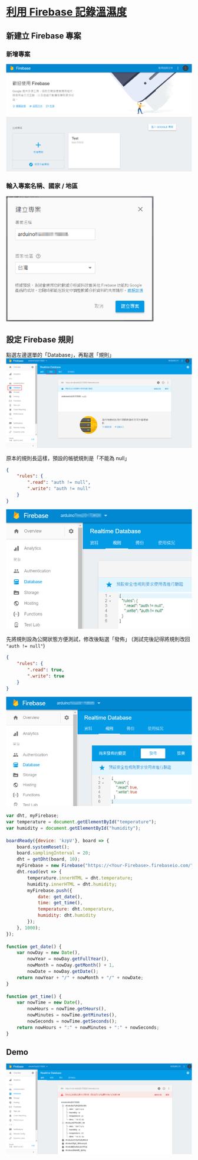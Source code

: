 # [利用 Firebase 記錄溫濕度](./Humidity_Temperature_(DHT11)/Humidity_Temperature-Firebase.html)

## 新建立 Firebase 專案
### 新增專案
<a href="../image/Humidity_Temperature-Firebase_1.png" target="_blank"><img src="../image/Humidity_Temperature-Firebase_1.png"></a>

### 輸入專案名稱、國家 / 地區
<a href="../image/Humidity_Temperature-Firebase_2.png" target="_blank"><img src="../image/Humidity_Temperature-Firebase_2.png" width="400"></a>

## 設定 Firebase 規則
點選左邊選單的「Database」，再點選「規則」
<a href="../image/Humidity_Temperature-Firebase_3.png" target="_blank"><img src="../image/Humidity_Temperature-Firebase_3.png"></a>

原本的規則長這樣，預設的帳號規則是「不能為 null」
```json
{
    "rules": {
        ".read": "auth != null",
        ".write": "auth != null"
    }
}
```
<a href="../image/Humidity_Temperature-Firebase_4.png" target="_blank"><img src="../image/Humidity_Temperature-Firebase_4.png" width="600"></a>

先將規則設為公開狀態方便測試，修改後點選「發佈」 (測試完後記得將規則改回 `"auth != null"`)
```json
{
    "rules": {
        ".read": true,
        ".write": true
    }
}
```
<a href="../image/Humidity_Temperature-Firebase_5.png" target="_blank"><img src="../image/Humidity_Temperature-Firebase_5.png" width="600"></a>



```javascript
var dht, myFirebase;
var temperature = document.getElementById("temperature");
var humidity = document.getElementById("humidity");

boardReady({device: 'kzpV'}, board => {
    board.systemReset();
    board.samplingInterval = 20;
    dht = getDht(board, 10);
    myFirebase = new Firebase("https://<Your-Firebase>.firebaseio.com/");
    dht.read(evt => {
        temperature.innerHTML = dht.temperature;
        humidity.innerHTML = dht.humidity;
        myFirebase.push({
            date: get_date(),
            time: get_time(),
            temperature: dht.temperature,
            humidity: dht.humidity
        });
    }, 1000);
});

function get_date() {
    var nowDay = new Date(),
        nowYear = nowDay.getFullYear(),
        nowMonth = nowDay.getMonth() + 1,
        nowDate = nowDay.getDate();
    return nowYear + "/" + nowMonth + "/" + nowDate;
}
  
function get_time() {
    var nowTime = new Date(),
        nowHours = nowTime.getHours(),
        nowMinutes = nowTime.getMinutes(),
        nowSeconds = nowTime.getSeconds();
    return nowHours + ":" + nowMinutes + ":" + nowSeconds;
}
```

## Demo
<a href="../image/Humidity_Temperature-Firebase_6.png" target="_blank"><img src="../image/Humidity_Temperature-Firebase_6.png"></a>